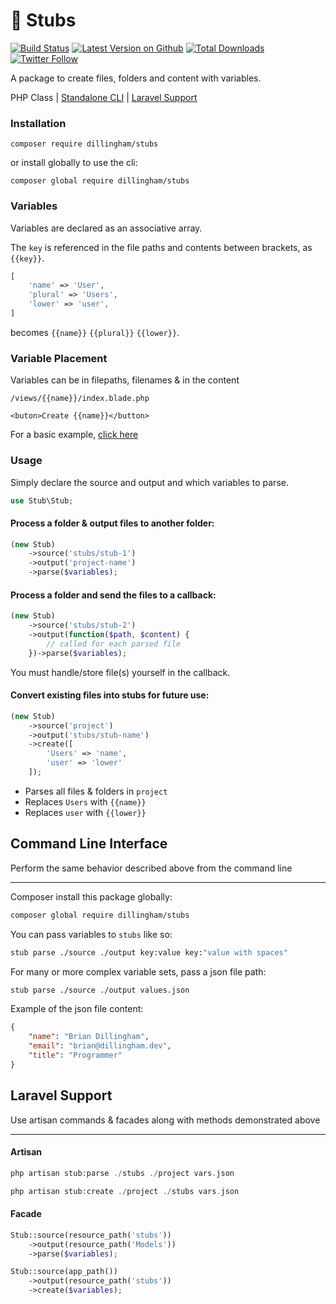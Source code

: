 # 📂 Stubs

[![Build Status](https://travis-ci.com/dillingham/stubs.svg?branch=master)](https://travis-ci.com/dillingham/stubs)
[![Latest Version on Github](https://img.shields.io/github/release/dillingham/stubs.svg?style=flat-square)](https://packagist.org/packages/dillingham/stubs)
[![Total Downloads](https://img.shields.io/packagist/dt/dillingham/stubs.svg?style=flat-square)](https://packagist.org/packages/dillingham/stubs) [![Twitter Follow](https://img.shields.io/twitter/follow/dillinghammm?color=%231da1f1&label=Twitter&logo=%231da1f1&logoColor=%231da1f1&style=flat-square)](https://twitter.com/dillinghammm)

A package to create files, folders and content with variables.

PHP Class | [Standalone CLI](https://github.com/dillingham/stubs#command-line-interface) | [Laravel Support](https://github.com/dillingham/stubs#laravel-support) 

### Installation

```
composer require dillingham/stubs
```
or install globally to use the cli:
```
composer global require dillingham/stubs
```

### Variables

Variables are declared as an associative array.

The `key` is referenced in the file paths and contents between brackets, as `{{key}}`.

```php
[
    'name' => 'User',
    'plural' => 'Users',
    'lower' => 'user',
]
```

becomes `{{name}}` `{{plural}}` `{{lower}}`.

### Variable Placement

Variables can be in filepaths, filenames & in the content

```
/views/{{name}}/index.blade.php
```
```
<buton>Create {{name}}</button>
```

For a basic example, [click here](https://github.com/dillingham/stubs/tree/master/tests/stubs)

### Usage

Simply declare the source and output and which variables to parse.
```php
use Stub\Stub;
```
#### Process a folder & output files to another folder:
```php
(new Stub)
    ->source('stubs/stub-1')
    ->output('project-name')
    ->parse($variables);
```

#### Process a folder and send the files to a callback:
```php
(new Stub)
    ->source('stubs/stub-2')
    ->output(function($path, $content) {
        // called for each parsed file
    })->parse($variables);
```
You must handle/store file(s) yourself in the callback.

#### Convert existing files into stubs for future use:
```php
(new Stub)
    ->source('project')
    ->output('stubs/stub-name')
    ->create([
        'Users' => 'name',
        'user' => 'lower'
    ]);
```

- Parses all files & folders in `project`
- Replaces `Users` with `{{name}}`
- Replaces `user` with `{{lower}}`

## Command Line Interface

Perform the same behavior described above from the command line

---
Composer install this package globally:

```bash
composer global require dillingham/stubs
```

You can pass variables to `stubs` like so:

```bash
stub parse ./source ./output key:value key:"value with spaces"
```

For many or more complex variable sets, pass a json file path:

```bash
stub parse ./source ./output values.json
```

Example of the json file content:

```json
{
    "name": "Brian Dillingham",
    "email": "brian@dillingham.dev",
    "title": "Programmer"
}
```
## Laravel Support

Use artisan commands & facades along with methods demonstrated above

---

#### Artisan
```php
php artisan stub:parse ./stubs ./project vars.json
```
```php
php artisan stub:create ./project ./stubs vars.json
```

#### Facade

```php
Stub::source(resource_path('stubs'))
    ->output(resource_path('Models'))
    ->parse($variables);
```
```php
Stub::source(app_path())
    ->output(resource_path('stubs'))
    ->create($variables);
```
